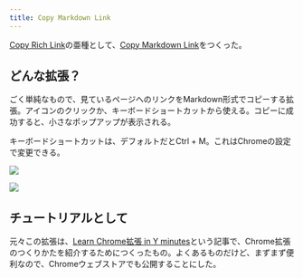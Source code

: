 ```yaml
---
title: Copy Markdown Link
---
```

[Copy Rich Link](https://chrome.google.com/webstore/detail/copy-rich-link/hikiamlgpdcabppakpmemaofmkgknpea)の亜種として、[Copy Markdown Link](https://chrome.google.com/webstore/detail/copy-markdown-link/gkceaaphhbeanfciglgpffnncfpipjpa)をつくった。

どんな拡張？
------

ごく単純なもので、見ているページへのリンクをMarkdown形式でコピーする拡張。アイコンのクリックか、キーボードショートカットから使える。コピーに成功すると、小さなポップアップが表示される。

キーボードショートカットは、デフォルトだとCtrl + M。これはChromeの設定で変更できる。

![](https://lh4.googleusercontent.com/-Wk-yT6SFp_68NgYna9PWGvjwW8Lyuse_mKz7ZVtpHmPNDiLXW_M2-H5-PKBQhsrt_qNClCkZLM4oAG5vtONpZXNNcObvFtTbbRk6-R0g6srYYUwwgev8lm-QexYaqJyILzRyeMJbHwhxbTm3LdYobDB7UqYrwpq2OQ4jmfCOY75l7kgzh1IHLOk)

![](https://lh6.googleusercontent.com/F2xitJcLM1dM4VfFnvhqmkgSpBmiz-HIqA0HNPxC8kixciIAk7KJvQLpGhPHCbUVB8vumVaawAAHdLvi9UZCfzhoKUM0J9nPpSPkDJu30qivx_E1ZqHvj7LCI16CjJUgZcUH6u3j_iPVY0Djm1sqWJGbPmpsaJY5vzQzPCin-H3cR7KxRF10pUUw)

チュートリアルとして
----------

元々この拡張は、[Learn Chrome拡張 in Y minutes](https://r7kamura.com/articles/2022-05-18-learn-chrome-extention-in-y-minutes)という記事で、Chrome拡張のつくりかたを紹介するためにつくったもの。よくあるものだけど、まずまず便利なので、Chromeウェブストアでも公開することにした。
